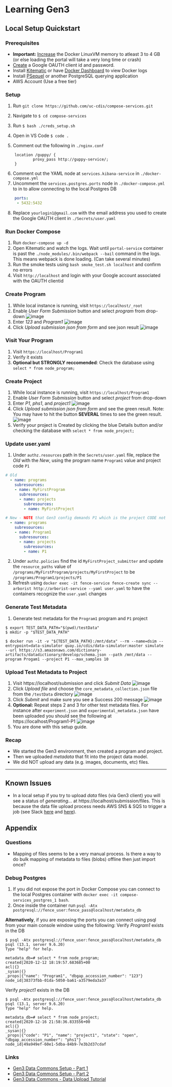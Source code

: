 # Learning Gen3

## Local Setup Quickstart

### Prerequisites
* **Important:** [Increase](https://docs.docker.com/docker-for-mac/#resources) the Docker LinuxVM memory to atleast 3 to 4 GB (or else loading the portal will take a very long time or crash)
* [Create](https://github.com/uc-cdis/compose-services#setting-up-google-oauth-client-id-for-fence) a Google OAUTH client id and password.
* Install [Kitematic](https://kitematic.com) or have [Docker Dashboard](https://docs.docker.com/desktop/dashboard/) to view Docker logs
* Install [PSequel](http://www.psequel.com) or another PostgreSQL querying application
* AWS Account (Use a free tier)

### Setup
1. Run `git clone https://github.com/uc-cdis/compose-services.git`
2. Navigate to `$ cd compose-services`
3. Run `$ bash ./creds_setup.sh`
4. Open in VS Code `$ code .`

5. Comment out the following in `./nginx.conf`
```
    location /guppy/ {
            proxy_pass http://guppy-service/;
    }
```
6. Comment out the YAML node at `services.kibana-service` in `./docker-compose.yml`
7. Uncomment the `services.postgres.ports` node in `./docker-compose.yml` to in to allow connecting to the local Postgres DB
```yaml
    ports:
     - 5432:5432
```
8. Replace `yourlogin1@gmail.com` with the email address you used to create the Google OAUTH client in `./Secrets/user.yaml`

### Run Docker Compose
1. Run `docker-compose up -d`
2. Open Kitematic and watch the logs. Wait until `portal-service` container is past the `./node_modules/.bin/webpack --bail` command in the logs. This means webpack is done loading. (Can take several minutes)
3. Run the smoke tests using `bash smoke_test.sh localhost` and confirm no errors
4. Visit `http://localhost` and login with your Google account associated with the OAUTH clientid

### Create Program
1. While local instance is running, visit `https://localhost/_root`
2. Enable _User Form Submission_ button and select _program_ from drop-down ![image](images/user_form.png)
3. Enter _123_ and _Program1_ ![image](images/user_form_1.png)
4. Click _Upload submission json from form_ and see json result ![image](images/user_form_2.png)

### Visit Your Program
1. Visit `https://localhost/Program1`
2. Verify it exists
3. **Optional but STRONGLY reccomended**: Check the database using `select * from node_program;`

### Create Project
1. While local instance is running, visit `https://localhost/Program1`
2. Enable _User Form Submission_ button and select _project_ from drop-down 
3. Enter _P1_, _phs1_, and _project1_ ![image](images/program.png)
4. Click _Upload submission json from form_ and see the green result. Note: You may have to hit the button **SEVERAL** times to see the green result. ![image](images/program_1.png)
5. Verify your project is Created by clicking the blue Details button and/or checking the database with `select * from node_project;`

### Update user.yaml
1. Under `authz.resources` path in the `Secrets/user.yaml` file, replace the _Old_ with the _New_, using the program name `Program1` value and project code `P1`
```yaml
# Old
  - name: programs
    subresources:
    - name: MyFirstProgram
      subresources:
      - name: projects
        subresources:
        - name: MyFirstProject
```

```yaml
# New - NOTE that Gen3 config demands P1 which is the project CODE not NAME
  - name: programs
    subresources:
    - name: Program1
      subresources:
      - name: projects
        subresources:
        - name: P1
```
2. Under `authz.policies` find the id `MyFirstProject_submitter` and update the `resource_paths` value of `/programs/MyFirstProgram/projects/MyFirstProject` to be `/programs/Program1/projects/P1`  
3. Refresh using `docker exec -it fence-service fence-create sync --arborist http://arborist-service --yaml user.yaml` to have the containers recognize the `user.yaml` changes 

### Generate Test Metadata
1. Generate test metadata for the `Program1` program and `P1` project
```console
$ export TEST_DATA_PATH="$(pwd)/testData"
$ mkdir -p "$TEST_DATA_PATH"

$ docker run -it -v "${TEST_DATA_PATH}:/mnt/data" --rm --name=dsim --entrypoint=data-simulator quay.io/cdis/data-simulator:master simulate --url https://s3.amazonaws.com/dictionary-artifacts/datadictionary/develop/schema.json --path /mnt/data --program Progam1 --project P1 --max_samples 10
```

### Upload Test Metadata to Project
1. Visit https://localhost/submission and click _Submit Data_
![image](images/submission.png)
2. Click _Upload file_ and choose the `core_metadata_collection.json` file from the `/testData` directory ![image](images/project_upload.png)
3. Click _Submit_ and make sure you see a Success 200 message ![image](images/project_upload_1.png)
4. **Optional:** Repeat steps 2 and 3 for other test metadata files. For instance after `experiment.json` and `experimental_metadata.json` have been uploaded you should see the following at https://localhost/Program1-P1  ![image](images/project_upload_2.png)
5. You are done with this setup guide.

### Recap
* We started the Gen3 environment, then created a program and project. 
* Then we uploaded _metadata_ that fit into the project data model. 
* We did NOT upload any data (e.g. images, documents, etc) files.

---
<!-- ### Download and configure up Gen3 Client
```console
$ ./gen3-client configure --profile=cse_profile --cred=~/Downloads/credentials.json --apiendpoint=http://localhost/
2020/12/12 14:47:41 Profile 'cse_profile' has been configured successfully.
```

A `.gen3` directory should existing in your current user directory (e.g. `/Users/<current-user>/.gen3/`. 
View your configuration using `cat /Users/<current-user>/.gen3/config `

### Verify Gen3 Client Access
Verify you have access:
```console
$ ./gen3-client auth --profile=cse_profile
2020/12/12 15:01:23 
You don't currently have access to data from any projects at http://localhost
```

If you get the above warning add the following to the end of your `Secrets/gitops.json` file. According to this [Slack post](https://cdis.slack.com/archives/CDDPLU1NU/p1607962367255400?thread_ts=1607822151.254000&cid=CDDPLU1NU) the message _You don't currently have access to data from any projects_ is misleading. 

```json
  "showArboristAuthzOnProfile": true, 
  "showFenceAuthzOnProfile": false
```

* You will need to restart the `portal-service` using `docker-compose restart portal-service` or shutdown the entire docker compose environment using `docker-compose down` and then `docker-compose up -d`

* After you log back in navigate to https://localhost/identity to verify you have access to resources
![image](images/profile.png) -->

<!-- ### Upload test data using Gen3 client

1. Use the test metadata you previously created at `/testData`
2. Run the command `gen3-client upload --profile=cse_profile --upload-path=testData/`
3. Wait for possible retries 

An example of the command and results are below. Notice that the uploads are not reliable and may take several retries. You can see a log of success and failure in `~/.gen3/logs/`

```console
$ ./gen3-client upload --profile=cse_profile --upload-path=testData/

<...snip...>

Submission Results
Finished with 0 retries | 11
Finished with 1 retry   | 0
Finished with 2 retries | 5
Finished with 3 retries | 6
Finished with 4 retries | 1
Finished with 5 retries | 2
Failed                  | 3
TOTAL                   | 28
``` -->

<!-- ### Mapping uploaded test metadata

From https://gen3.org/resources/user/gen3-client/#3-upload-data-files:
> Files that have been successfully uploaded now have a GUID associated with them, and there is also an associated record in the indexd database. However, in order for the files to show up in the data portal, the files have to be registered in the PostgreSQL database. In other words, indexd records exist for the files, but sheepdog records (that is, structured metadata in the graph model) don’t exist yet. Thus, the files aren’t yet associated with any particular program, project, or node. To create the structured data records for the files via the sheepdog service, Windmill offers a “Map My Files” UI

In the screenshot below you can see the 25 files that got uploaded. Click the _Map My Files button_
![image](images/submission.png) -->
## Known Issues
* In a local setup if you try to upload _data_ files (via Gen3 client) you will see a status of _generating..._ at https://localhost/submission/files. This is because the data file upload process needs AWS SNS & SQS to trigger a job (see Slack [here](https://cdis.slack.com/archives/CDDPLU1NU/p1580764187092100?thread_ts=1580763342.092000) and [here](https://cdis.slack.com/archives/CDDPLU1NU/p1590767430357200?thread_ts=1590733336.355100&cid=CDDPLU1NU)).

## Appendix

### Questions
* Mapping of files seems to be a very manual process. Is there a way to do bulk mapping of metadata to files (blobs) offline then just import once?

### Debug Postgres

1. If you did not expose the port in Docker Compose you can connect to the local Postgres container with `docker exec -it compose-services_postgres_1 bash`.
2. Once inside the container run `psql -Atx postgresql://fence_user:fence_pass@localhost/metadata_db`

**Alternatively**, if you are exposing the ports you can connect using psql from your main console window using the following:
Verify _Program1_ exists in the DB
```console
$ psql -Atx postgresql://fence_user:fence_pass@localhost/metadata_db
psql (13.1, server 9.6.20)
Type "help" for help.

metadata_db=# select * from node_program;
created|2020-12-12 18:19:57.683685+00
acl|{}
_sysan|{}
_props|{"name": "Program1", "dbgap_accession_number": "123"}
node_id|38373fbb-01da-5050-ba61-a3579eda3a37
```
Verify _project1_ exists in the DB
```console
$ psql -Atx postgresql://fence_user:fence_pass@localhost/metadata_db
psql (13.1, server 9.6.20)
Type "help" for help.

metadata_db=# select * from node_project;
created|2020-12-16 21:58:36.833556+00
acl|{}
_sysan|{}
_props|{"code": "P1", "name": "project1", "state": "open", "dbgap_accession_number": "phs1"}
node_id|49a949ef-60e1-5dba-84b9-7e3b2d37cdaf
```
### Links

* [Gen3 Data Commons Setup - Part 1](https://www.youtube.com/watch?v=xM54O4aMpWY)
* [Gen3 Data Commons Setup - Part 2](https://www.youtube.com/watch?v=iMmCxnbHpGo)
* [Gen3 Data Commons - Data Upload Tutorial](https://www.youtube.com/watch?v=QxQKXlbFt00)



